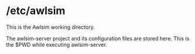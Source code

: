 # /etc/awlsim

This is the Awlsim working directory.

The awlsim-server project and its configuration files are stored here.
This is the $PWD while executing awlsim-server.


